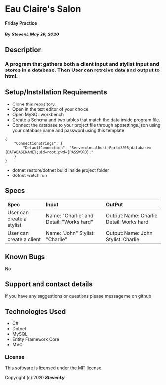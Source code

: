  # Eau Claire's Salon

#### Friday Practice

#### By _StevenL May 29, 2020_

## Description

### A program that gathers both a client input and stylist input and stores in a database. Then User can retreive data and output to html.

## Setup/Installation Requirements

* Clone this repository.
* Open in the text editor of your choice
* Open MySQL workbench
* Create a Schema and two tables that match the data inside program file.
* Connect the database to your project file through appsettings.json using your database name and password using this template
```
{
    "ConnectionStrings": {
        "DefaultConnection": "Server=localhost;Port=3306;database={DATABASENAME};uid=root;pwd={PASSWORD};"
    }
}
```
* dotnet restore/dotnet build inside project folder
* dotnet watch run



## Specs
| Spec | Input | OutPut |
|:----------- | :-----------------| :---------------|
| User can create a stylist | Name: "Charlie" and Detail: "Works hard" | Output: Name: Charlie Detail: Works hard|
| User can create a client | Name: "John" Stylist: "Charlie" | Output: Name: John Stylist: Charlie



## Known Bugs

No

## Support and contact details

If you have any suggestions or questions please message me on github

## Technologies Used

* C#
* Dotnet
* MySQL
* Entity Framework Core
* MVC

### License

This software is licensed under the MIT license.

Copyright (c) 2020 **_StevenLy_**
